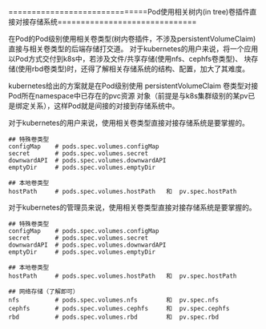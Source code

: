 ==============================Pod使用相关树内(in tree)卷插件直接对接存储系统==============================

在Pod的Pod级别使用相关卷类型(树内卷插件，不涉及persistentVolumeClaim)直接与相关卷类型的后端存储打交道。
对于kubernetes的用户来说，将一个应用以Pod方式交付到k8s中，若涉及文件/共享存储(使用nfs、cephfs卷类型)、
块存储(使用rbd卷类型)时，还得了解相关存储系统的结构、配置，加大了其难度。

kubernetes给出的方案就是在Pod级别使用 persistentVolumeClaim 卷类型对接Pod所在namespace中已存在的pvc资源
对象（前提是与k8s集群级别的某pv已是绑定关系），这样Pod就是间接的对接到存储系统中。

对于kubernetes的用户来说，使用相关卷类型直接对接存储系统是要掌握的。
```
## 特殊卷类型
configMap    # pods.spec.volumes.configMap
secret       # pods.spec.volumes.secret
downwardAPI  # pods.spec.volumes.downwardAPI
emptyDir     # pods.spec.volumes.emptyDir

## 本地卷类型
hostPath     # pods.spec.volumes.hostPath   和  pv.spec.hostPath
```

对于kubernetes的管理员来说，使用相关卷类型直接对接存储系统是要掌握的。
```
## 特殊卷类型
configMap    # pods.spec.volumes.configMap
secret       # pods.spec.volumes.secret
downwardAPI  # pods.spec.volumes.downwardAPI
emptyDir     # pods.spec.volumes.emptyDir

## 本地卷类型
hostPath     # pods.spec.volumes.hostPath   和  pv.spec.hostPath

## 网络存储（了解即可）
nfs          # pods.spec.volumes.nfs        和  pv.spec.nfs
cephfs       # pods.spec.volumes.cephfs     和  pv.spec.cephfs
rbd          # pods.spec.volumes.rbd        和  pv.spec.rbd
```
